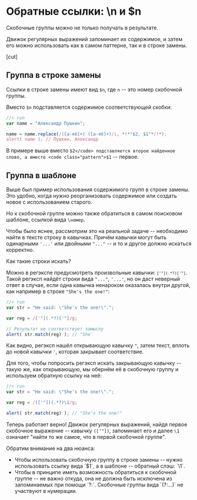 # Обратные ссылки: \n и $n

Скобочные группы можно не только получать в результате.

Движок регулярных выражений запоминает их содержимое, и затем его можно использовать как в самом паттерне, так и в строке замены.

[cut]

## Группа в строке замены

Ссылки в строке замены имеют вид `$n`, где `n` -- это номер скобочной группы. 

Вместо `$n` подставляется содержимое соответствующей скобки:

```js
//+ run
var name = "Александр Пушкин";

name = name.replace(/([а-яё]+) ([а-яё]+)/i, *!*"$2, $1"*/!*);
alert( name ); // Пушкин, Александр
```

В примере выше вместо <code class="pattern">$2</code> подставляется второе найденное слово, а вместо <code class="pattern">$1</code> -- первое.

## Группа в шаблоне

Выше был пример использования содержимого групп в строке замены. Это удобно, когда нужно реорганизовать содержимое или создать новое с использованием старого.

Но к скобочной группе можно также обратиться в самом поисковом шаблоне, ссылкой вида `\номер`.

Чтобы было яснее, рассмотрим это на реальной задаче -- необходимо найти в тексте строку в кавычках. Причём кавычки могут быть одинарными <code class="subject">'...'</code> или двойными <code class="subject">"..."</code> -- и то и другое должно искаться корректно.

Как такие строки искать? 

Можно в регэкспе предусмотреть произвольные кавычки: <code class="pattern">`['"](.*?)['"]`</code>. Такой регэксп найдёт строки вида <code class="match">"..."</code>, <code class="match">'...'</code>, но он даст неверный ответ в случае, если одна кавычка ненароком оказалась внутри другой, как например в строке <code class="subject">"She's the one!"</code>:

```js
//+ run
var str = "He said: \"She's the one!\".";

var reg = /['"](.*?)['"]/g;

// Результат не соответствует замыслу
alert( str.match(reg) ); // "She'
```

Как видно, регэксп нашёл открывающую кавычку <code class="match">"</code>, затем текст, вплоть до новой кавычки <code class="match">'</code>, которая закрывает соответствие.

Для того, чтобы попросить регэксп искать закрывающую кавычку -- такую же, как открывающую, мы обернём её в скобочную группу и используем обратную ссылку на неё:

```js
//+ run
var str = "He said: \"She's the one!\".";

var reg = /(['"])(.*?)\1/g;

alert( str.match(reg) ); // "She's the one!"
```

Теперь работает верно! Движок регулярных выражений, найдя первое скобочное выражение -- кавычку <code class="pattern">(['"])</code>, запоминает его и далее <code class="pattern">\1</code> означает "найти то же самое, что в первой скобочной группе".

Обратим внимание на два нюанса:

<ul>
<li>Чтобы использовать скобочную группу в строке замены -- нужно использовать ссылку вида `$1`, а в шаблоне -- обратный слэш: `\1`.</li>
<li>Чтобы в принципе иметь возможность обратиться к скобочной группе -- не важно откуда, она не должна быть исключена из запоминаемых при помощи `?:`. Скобочные группы вида `(?:...)` не участвуют в нумерации.</li>
</ul>
 
